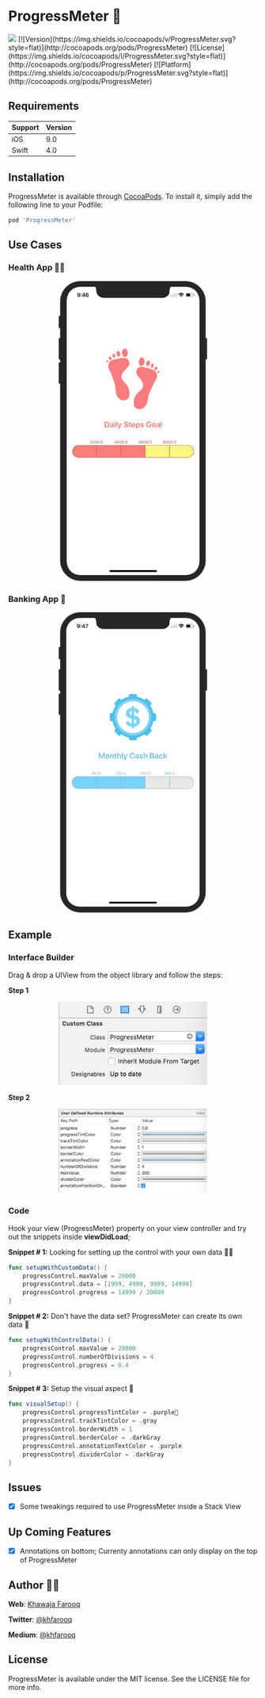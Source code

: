 # ProgressMeter 🎰

<img src="https://img.shields.io/badge/Swift-4.0-orange.svg" />
[![Version](https://img.shields.io/cocoapods/v/ProgressMeter.svg?style=flat)](http://cocoapods.org/pods/ProgressMeter)
[![License](https://img.shields.io/cocoapods/l/ProgressMeter.svg?style=flat)](http://cocoapods.org/pods/ProgressMeter)
[![Platform](https://img.shields.io/cocoapods/p/ProgressMeter.svg?style=flat)](http://cocoapods.org/pods/ProgressMeter)

## Requirements

| Support | Version |
| --- | --- |
| iOS | 9.0 |
| Swift | 4.0 |


## Installation

ProgressMeter is available through [CocoaPods](http://cocoapods.org). To install
it, simply add the following line to your Podfile:

```ruby
pod 'ProgressMeter'
```

## Use Cases

### Health App 🏃‍♂️
<p align="center"><img src ="screens/steps_example.png" width="300px"/></p>


### Banking App 🏦
<p align="center"><img src ="screens/cash_example.png" width="300px"/></p>

## Example

### Interface Builder

Drag & drop a UIView from the object library and follow the steps:

**Step 1**

<p align="center"><img src ="screens/ib_step1.png" width="300px"/></p>

**Step 2**

<p align="center"><img src ="screens/ib_step2.png" width="300px"/></p>

### Code

Hook your view (ProgressMeter) property on your view controller and try out the snippets inside **viewDidLoad**;

**Snippet # 1:** Looking for setting up the control with your own data 👨‍🏫

```swift
func setupWithCustomData() {
    progressControl.maxValue = 20000
    progressControl.data = [1999, 4999, 9999, 14999]
    progressControl.progress = 14999 / 20000
}
```

**Snippet # 2:** Don't have the data set? ProgressMeter can create its own data 🔢

```swift
func setupWithControlData() {
    progressControl.maxValue = 20000
    progressControl.numberOfDivisions = 4
    progressControl.progress = 0.4
}
```

**Snippet # 3:** Setup the visual aspect 💄
```swift
func visualSetup() {
    progressControl.progressTintColor = .purple
    progressControl.trackTintColor = .gray
    progressControl.borderWidth = 1
    progressControl.borderColor = .darkGray
    progressControl.annotationTextColor = .purple
    progressControl.dividerColor = .darkGray
}
```

## Issues
- [x] Some tweakings required to use ProgressMeter inside a Stack View

## Up Coming Features
- [x] Annotations on bottom; Currenty annotations can only display on the top of ProgressMeter

## Author 🙏🏻
**Web**: [Khawaja Farooq](http://khawajafarooq.github.io)

**Twitter**: [@khfarooq](https://twitter.com/khfarooq)

**Medium**: [@khfarooq](https://medium.com/@khfarooq)


## License

ProgressMeter is available under the MIT license. See the LICENSE file for more info.
